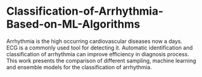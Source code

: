 # Classification-of-Arrhythmia-Based-on-ML-Algorithms
Arrhythmia is the high occurring cardiovascular diseases now a days. ECG is a commonly used tool for detecting it. Automatic identification and classification of arrhythmia can improve efficiency in diagnosis process. This work presents the comparison of different sampling, machine learning and ensemble models for the classification of arrhythmia.
